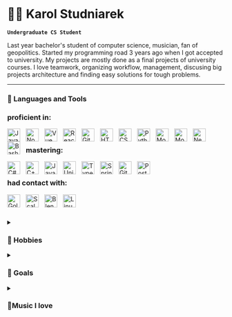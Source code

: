 # 🕺🏻 Karol Studniarek

**`Undergraduate CS Student`**


Last year bachelor's student of computer science, musician, fan of geopolitics. Started my programming road 3 years ago when I got accepted to university. My projects are mostly done as a final projects of university courses. I love teamwork, organizing workflow, management, discusing big projects architecture and finding easy solutions for  tough problems.

---

### 🧰 Languages and Tools
<h3> proficient in: </h3>
<img align="left" alt="JavaScript" width="30px" style="padding-right:10px;" src="https://cdn.jsdelivr.net/gh/devicons/devicon/icons/javascript/javascript-plain.svg" />
<img align="left" alt="NodeJS" width="30px" style="padding-right:10px;" src="https://cdn.jsdelivr.net/gh/devicons/devicon/icons/nodejs/nodejs-original.svg" />
<img align="left" alt="Vue" width="30px" style="padding-right:10px;" src="https://cdn.jsdelivr.net/gh/devicons/devicon@latest/icons/vuejs/vuejs-original.svg" />
<img align="left" alt="React" width="30px" style="padding-right:10px;" src="https://cdn.jsdelivr.net/gh/devicons/devicon/icons/react/react-original.svg" />
<img align="left" alt="Git" width="30px" style="padding-right:10px;" src="https://cdn.jsdelivr.net/gh/devicons/devicon/icons/git/git-original.svg" />
<img align="left" alt="HTML" width="30px" style="padding-right:10px;" src="https://cdn.jsdelivr.net/gh/devicons/devicon/icons/html5/html5-plain.svg" />
<img align="left" alt="CSS" width="30px" style="padding-right:10px;" src="https://cdn.jsdelivr.net/gh/devicons/devicon/icons/css3/css3-plain.svg" />
<img align="left" alt="Python" width="30px" style="padding-right:10px;" src="https://cdn.jsdelivr.net/gh/devicons/devicon/icons/python/python-plain.svg" />
<img align="left" alt="MongoDB" width="30px" style="padding-right:10px;" src="https://cdn.jsdelivr.net/gh/devicons/devicon@latest/icons/mongodb/mongodb-original.svg" />
<img align="left" alt="MongoDB" width="30px" style="padding-right:10px;" src="https://cdn.jsdelivr.net/gh/devicons/devicon@latest/icons/docker/docker-original.svg" />
<img align="left" alt="Neo4j" width="30px" style="padding-right:10px;" src="https://cdn.jsdelivr.net/gh/devicons/devicon@latest/icons/neo4j/neo4j-original.svg" />
<img align="left" alt="Bash" width="30px" style="padding-right:10px;" src="https://cdn.jsdelivr.net/gh/devicons/devicon/icons/bash/bash-original.svg" />
<br>
<h3> mastering: </h3>
<img align="left" alt="C#" width="30px" style="padding-right:10px;" 
src="https://cdn.jsdelivr.net/gh/devicons/devicon@latest/icons/csharp/csharp-original.svg"/>
<img align="left" alt="C++" width="30px" style="padding-right:10px;" src="https://cdn.jsdelivr.net/gh/devicons/devicon@latest/icons/cplusplus/cplusplus-plain.svg" />
<img align="left" alt="Java" width="30px" style="padding-right:10px;" src="https://cdn.jsdelivr.net/gh/devicons/devicon/icons/java/java-original.svg"/>
<img align="left" alt="Unity" width="30px" style="padding-right:10px;" src="https://cdn.jsdelivr.net/gh/devicons/devicon@latest/icons/unity/unity-original.svg" />
<img align="left" alt="TypeScript" width="30px" style="padding-right:10px;" src="https://cdn.jsdelivr.net/gh/devicons/devicon/icons/typescript/typescript-plain.svg" />
<img align="left" alt="Spring" width="30px" style="padding-right:10px;" src="https://cdn.jsdelivr.net/gh/devicons/devicon/icons/spring/spring-original.svg" />
<img align="left" alt="GitHub" width="30px" style="padding-right:10px;" src="https://cdn.jsdelivr.net/gh/devicons/devicon@latest/icons/github/github-original.svg" />
<img align="left" alt="PostgreSQL" width="30px" style="padding-right:10px;" src="https://cdn.jsdelivr.net/gh/devicons/devicon@latest/icons/postgresql/postgresql-original.svg" />
<br>
<h3> had contact with: </h3>
<img align="left" alt="Golang" width="30px" style="padding-right:10px;" src="https://cdn.jsdelivr.net/gh/devicons/devicon@latest/icons/go/go-original.svg" />
<img align="left" alt="Scala" width="30px" style="padding-right:10px;" src="https://cdn.jsdelivr.net/gh/devicons/devicon@latest/icons/scala/scala-original.svg" />
<img align="left" alt="Blender" width="30px" style="padding-right:10px;" src="https://cdn.jsdelivr.net/gh/devicons/devicon@latest/icons/blender/blender-original.svg" />
<img align="left" alt="Linux" width="30px" style="padding-right:10px;" src="https://cdn.jsdelivr.net/gh/devicons/devicon/icons/linux/linux-original.svg" />
<br />

#
<details>
 <summary><h3>🤌 Hobbies</h3></summary>
  🧗🏻 Indoor climbing
  <br>
  🎸 Music playing & production
  <br>
  ⛷ Ski
  <br>
  👨🏻‍🍳 Cooking & tasting 
</details>
<details>
 <summary><h3>🏹 Goals</h3></summary>
  🏢 Finish Bachelors 
  <br>
  💿 Record an LP
  <br>
  🇫🇷 Learn French
  <br>
  💪 Lift 60kg on bench
</details>
<details>
 <summary><h3>🎵Music I love</h3></summary>
 <a href="https://open.spotify.com/artist/6XYvaoDGE0VmRt83Jss9Sn?si=MM0P9I6WRZ-zq5iGfLGXQA"> King gizzard & the lizzard wizzard</a><br>
 <a href="https://open.spotify.com/artist/44XzG6GoJZNtkIGW19hsUK?si=7q54zpH_SjqDl_lGLS3Uwg"> Tommy Cash</a><br>
 <a href="https://open.spotify.com/album/5umfbilwNkvJaWgOoMXnMk?si=JViVYriITAuC0u5jyFXUHA"> Best of Andrzej Zaucha</a><br>
 <a href="https://open.spotify.com/artist/2YZyLoL8N0Wb9xBt1NhZWg?si=c43da2309b124037"> Kendrick Lamar</a><br>
</details>
